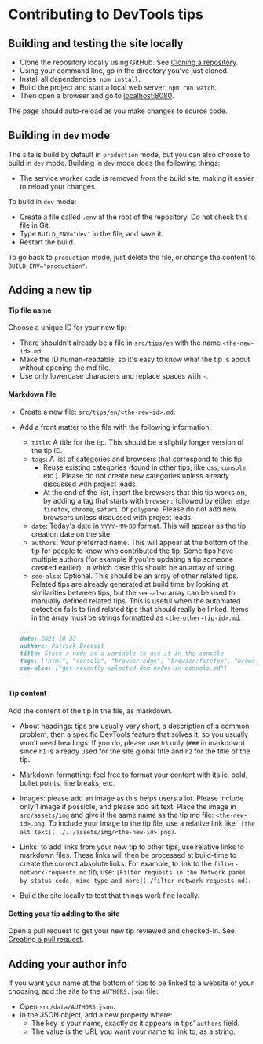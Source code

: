 # Contributing to DevTools tips

## Building and testing the site locally

* Clone the repository locally using GitHub. See [Cloning a repository](https://docs.github.com/en/repositories/creating-and-managing-repositories/cloning-a-repository).
* Using your command line, go in the directory you've just cloned.
* Install all dependencies: `npm install`.
* Build the project and start a local web server: `npm run watch`.
* Then open a browser and go to [localhost:8080](http://localhost:8080).

The page should auto-reload as you make changes to source code.

## Building in `dev` mode

The site is build by default in `production` mode, but you can also choose to build in `dev` mode. Building in `dev` mode does the following things:

* The service worker code is removed from the build site, making it easier to reload your changes.

To build in `dev` mode:

* Create a file called `.env` at the root of the repository. Do not check this file in Git.
* Type `BUILD_ENV="dev"` in the file, and save it.
* Restart the build.

To go back to `production` mode, just delete the file, or change the content to `BUILD_ENV="production"`.

## Adding a new tip

#### Tip file name

Choose a unique ID for your new tip:

* There shouldn't already be a file in `src/tips/en` with the name `<the-new-id>.md`.
* Make the ID human-readable, so it's easy to know what the tip is about without opening the md file.
* Use only lowercase characters and replace spaces with `-`.

#### Markdown file

* Create a new file: `src/tips/en/<the-new-id>.md`.
* Add a front matter to the file with the following information:
  * `title`: A title for the tip. This should be a slightly longer version of the tip ID.
  * `tags`: A list of categories and browsers that correspond to this tip.
    * Reuse existing categories (found in other tips, like `css`, `console`, etc.). Please do not create new categories unless already discussed with project leads.
    * At the end of the list, insert the browsers that this tip works on, by adding a tag that starts with `browser:` followed by either `edge`, `firefox`, `chrome`, `safari`, or `polypane`. Please do not add new browsers unless discussed with project leads.
  * `date`: Today's date in `YYYY-MM-DD` format. This will appear as the tip creation date on the site.
  * `authors`: Your preferred name. This will appear at the bottom of the tip for people to know who contributed the tip. Some tips have multiple authors (for example if you're updating a tip someone created earlier), in which case this should be an array of string.
  * `see-also`: Optional. This should be an array of other related tips. Related tips are already generated at build time by looking at similarities between tips, but the `see-also` array can be used to manually defined related tips. This is useful when the automated detection fails to find related tips that should really be linked. Items in the array must be strings formatted as `<the-other-tip-id>.md`.

  ```markdown
  ---
  date: 2021-10-23
  authors: Patrick Brosset
  title: Store a node as a variable to use it in the console
  tags: ["html", "console", "browser:edge", "browser:firefox", "browser:chrome", "browser:safari"]
  see-also: ["get-recently-selected-dom-nodes-in-console.md"]
  ---
  ```

#### Tip content

Add the content of the tip in the file, as markdown.

* About headings: tips are usually very short, a description of a common problem, then a specific DevTools feature that solves it, so you usually won't need headings. If you do, please use `h3` only (`###` in markdown) since `h1` is already used for the site global title and `h2` for the title of the tip.

* Markdown formatting: feel free to format your content with italic, bold, bullet points, line breaks, etc.

* Images: please add an image as this helps users a lot. Please include only 1 image if possible, and please add alt text. Place the image in `src/assets/img` and give it the same name as the tip md file: `<the-new-id>.png`. To include your image to the tip file, use a relative link like `![the alt text](../../assets/img/<the-new-id>.png)`.

* Links: to add links from your new tip to other tips, use relative links to markdown files. These links will then be processed at build-time to create the correct absolute links. For example, to link to the `filter-network-requests.md` tip, use: `[Filter requests in the Network panel by status code, mime type and more](./filter-network-requests.md)`.

* Build the site locally to test that things work fine locally.

#### Getting your tip adding to the site

Open a pull request to get your new tip reviewed and checked-in. See [Creating a pull request](https://docs.github.com/en/pull-requests/collaborating-with-pull-requests/proposing-changes-to-your-work-with-pull-requests/creating-a-pull-request).

## Adding your author info

If you want your name at the bottom of tips to be linked to a website of your choosing, add the site to the `AUTHORS.json` file:

* Open `src/data/AUTHORS.json`.
* In the JSON object, add a new property where:
  * The key is your name, exactly as it appears in tips' `authors` field.
  * The value is the URL you want your name to link to, as a string.
